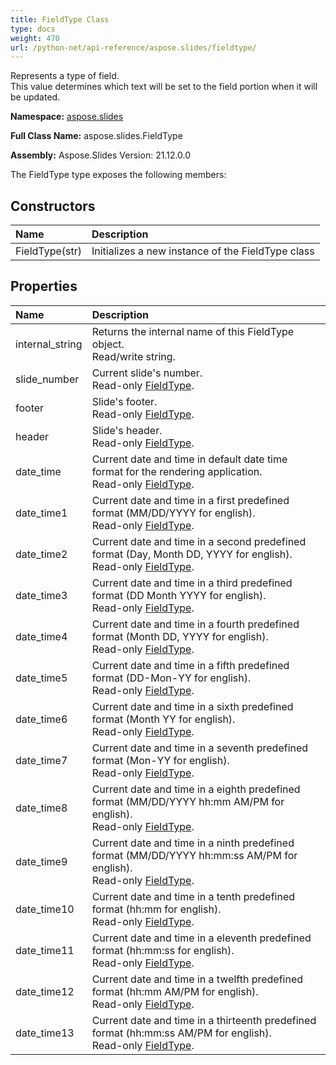 ```yaml
---
title: FieldType Class
type: docs
weight: 470
url: /python-net/api-reference/aspose.slides/fieldtype/
---
```


Represents a type of field. <br/>            This value determines which text will be set to the field portion when it will be updated.

**Namespace:** [aspose.slides](/slides/python-net/api-reference/aspose.slides/)

**Full Class Name:** aspose.slides.FieldType

**Assembly:**  Aspose.Slides Version: 21.12.0.0

The FieldType type exposes the following members:
## **Constructors**
|**Name**|**Description**|
| :- | :- |
|FieldType(str)|Initializes a new instance of the FieldType class|
## **Properties**
|**Name**|**Description**|
| :- | :- |
|internal_string|Returns the internal name of this FieldType object.<br/>            Read/write string.|
|slide_number|Current slide's number.<br/>            Read-only [FieldType](/python-net/api-reference/aspose.slides/fieldtype/).|
|footer|Slide's footer.<br/>            Read-only [FieldType](/python-net/api-reference/aspose.slides/fieldtype/).|
|header|Slide's header.<br/>            Read-only [FieldType](/python-net/api-reference/aspose.slides/fieldtype/).|
|date_time|Current date and time in default date time format for the rendering application.<br/>            Read-only [FieldType](/python-net/api-reference/aspose.slides/fieldtype/).|
|date_time1|Current date and time in a first predefined format (MM/DD/YYYY for english).<br/>            Read-only [FieldType](/python-net/api-reference/aspose.slides/fieldtype/).|
|date_time2|Current date and time in a second predefined format (Day, Month DD, YYYY for english).<br/>            Read-only [FieldType](/python-net/api-reference/aspose.slides/fieldtype/).|
|date_time3|Current date and time in a third predefined format (DD Month YYYY for english).<br/>            Read-only [FieldType](/python-net/api-reference/aspose.slides/fieldtype/).|
|date_time4|Current date and time in a fourth predefined format (Month DD, YYYY for english).<br/>            Read-only [FieldType](/python-net/api-reference/aspose.slides/fieldtype/).|
|date_time5|Current date and time in a fifth predefined format (DD-Mon-YY for english).<br/>            Read-only [FieldType](/python-net/api-reference/aspose.slides/fieldtype/).|
|date_time6|Current date and time in a sixth predefined format (Month YY for english).<br/>            Read-only [FieldType](/python-net/api-reference/aspose.slides/fieldtype/).|
|date_time7|Current date and time in a seventh predefined format (Mon-YY for english).<br/>            Read-only [FieldType](/python-net/api-reference/aspose.slides/fieldtype/).|
|date_time8|Current date and time in a eighth predefined format (MM/DD/YYYY hh:mm AM/PM for english).<br/>            Read-only [FieldType](/python-net/api-reference/aspose.slides/fieldtype/).|
|date_time9|Current date and time in a ninth predefined format (MM/DD/YYYY hh:mm:ss AM/PM for english).<br/>            Read-only [FieldType](/python-net/api-reference/aspose.slides/fieldtype/).|
|date_time10|Current date and time in a tenth predefined format (hh:mm for english).<br/>            Read-only [FieldType](/python-net/api-reference/aspose.slides/fieldtype/).|
|date_time11|Current date and time in a eleventh predefined format (hh:mm:ss for english).<br/>            Read-only [FieldType](/python-net/api-reference/aspose.slides/fieldtype/).|
|date_time12|Current date and time in a twelfth predefined format (hh:mm AM/PM for english).<br/>            Read-only [FieldType](/python-net/api-reference/aspose.slides/fieldtype/).|
|date_time13|Current date and time in a thirteenth predefined format (hh:mm:ss AM/PM for english).<br/>            Read-only [FieldType](/python-net/api-reference/aspose.slides/fieldtype/).|
